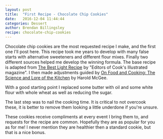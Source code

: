 ```yaml
---
layout: post
title:  "First Recipe - Chocolate Chip Cookies"
date:   2016-12-04 11:44:44
categories: Dessert
author: Brendan Billingsley
recipe: chocolate-chip-cookies
---
```

Chocolate chip cookies are the most requested recipe I make, and the first one I'll post here. This
 recipe took me years to develop with many false starts with alternative sweeteners and
 different flour mixes. Finally two different sources helped me develop the winning
 formula. The base recipe is adapted from 
 <a href="https://smile.amazon.com/Light-Recipe-Editors-Illustrated-magazine/dp/0936184973/ref=sr_1_1?ie=UTF8&qid=1474909923&sr=8-1&keywords=the+best+light+recipe+cookbook">
 The Best Light Recipe</a> 
 by "Editors of Cook's Illustrated magazine". I then made adjustments guided by
 <a href="https://smile.amazon.com/Food-Cooking-Science-Lore-Kitchen/dp/0684800012/ref=sr_1_1?ie=UTF8&qid=1474910043&sr=8-1&keywords=on+food+and+cooking">
 On Food and Cooking: The Science and Lore of the Kitchen</a> by Harold McGee. 
 
 With a good starting point I replaced some butter with oil and some white flour 
 with whole wheat as well as reducing the sugar.
 
 The last step was to nail the cooking time. It is 
 critical to not overcook these, it is better to remove them looking a little underdone if you're unsure. 
 
 These cookies receive compliments at every event I bring them to, and requests for the recipe are common. Hopefully
  they are as popular for you as for me! I never mention they are healthier then a standard cookie, but that is a 
 nice bonus.